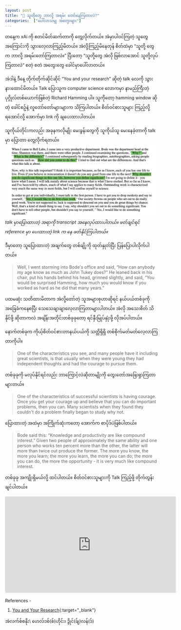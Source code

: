 ```yaml
---
layout: post
title: "🌴 သူတိုတွေ ဘာလို့ အရမ်း တော်နေကြတာလဲ?"
categories:  ["ပေါ်လာသမျှ အတွေးများ"]
---
```


တနေ့က xAi ကို စတင်မိတ်ဆက်တာကို တွေ့လိုက်တယ်။ အဲမှာပါဝင်ကြတဲ့ သူတွေအကြောင်းကို သွားလေ့လာကြည့်မိတယ်။ အဲလို့ကြည့်မိနေတုန် စိတ်ထဲမှာ “သူတို့ တွေက ဘာလို့ အရမ်းတော်ကြတာလဲ။” ပြီးတော့ “သူတို့တွေ အဲလို ဖြစ်လာအောင် သူတို့လုပ်ကြတာလဲ“ စတဲ့ စတဲ အတွေးတွေ ခေါင်မှာပေါ်လာတယ်။

အဲဒါနဲ့ ဒီနေ့ တိုက်တိုက်ဆိုင်ဆိုင် “You and your research” ဆိုတဲ့ talk လေကို သွားနားထောင်မိတယ်။ Talk ပြောသူက computer science လောကမှာ နာမည်ကြီးတဲ့ ပုဂ္ဂိုလ်တစ်ယောက်ဖြစ်တဲ့ Richard Hamming ပါ။ သူကိုတော့ hamming window ဆိုတဲ့ ခေါင်စဥ်နဲ့ လူတော်တော်များများက သိကြပါတယ်။ စိတ်ဝင်စားသူများ ကြည့်လို့ရအောင်လို့ အောက်မှာ link ကို ချပေးထားပါတယ်။

သူကိုယ်တိုင်းကလည်း အခုနကလိုမျိုး မေးခွန်းတွေကို သူကိုယ်သူ မေးနေခဲ့တာကို talk မှာ ပြောတာ တွေ့လိုက်ရတယ်။
![You and your research](/public/img/you-and-your-research.webp)
*talk မှာပြောထားတဲ့ အရာကို transcript အနေလုပ်ထားပါတယ်။ ဖတ်ချင်ရင် reference မှာ ပေးထားတဲ့ link က နေ ဖတ်နိုင်ကြပါတယ်။*


ဒီမှာတော့ သူပြောထားတဲ့ အချက်တွေ တစ်ချို့ကို ထုတ်နှုတ်ပြီး ပြန်ပြောပါလိုက်ပါတယ်။

> Well, I went storming into Bode's office and said, “How can anybody my age know as much as John Tukey does?” He leaned back in his chair, put his hands behind his head, grinned slightly, and said, “You would be surprised Hamming, how much you would know if you worked as hard as he did that many years.”

ပထမဆုံး သတိထားမိတာက အဲလို့တော်တဲ့ သူအများစုဟာဆိုရင် နယ်ပယ်တစ်ခုကို အခြေခံကနေစပြီး သေသေချာချာလေ့လာကြတာများပါတယ်။ အဲလို အသေးစိတ် သိနိုင်ဖို့ ဆိုတာကလဲ အချိန်းအတိုင်းတစ်ခုခုတော့ ရင်နှီးမြုပ်နှုံးဖို့ လိုအပ်ပါတယ်။

နောက်တစ်ခုက ကိုယ့်စိတ်ဝင်စားတာနယ်ပယ်ကို သတ္တိရှိရှိ တစ်စိုက်မတ်မတ်လေ့လာကြတာကိုပါ။

> One of the characteristics you see, and many people have it including great scientists, is that usually when they were young they had independent thoughts and had the courage to pursue them.

တစ်ခုခုကို မလုပ်နိုင်ရင်လည်း ဘာကြောင့်လဲဆိုတာမျိုးကို တွေးတော်အဖြေးရှာကြတာများတယ်။

> One of the characteristics of successful scientists is having courage. Once you get your courage up and believe that you can do important problems, then you can. Many scientists when they found they couldn't do a problem finally began to study why not.

ပြောထားတဲ့ အထဲမှာ အကြိုက်ဆုံးကတော့ အောက်က စာပိုဒ်ပဲဖြစ်ပါတယ်။

> Bode said this: “Knowledge and productivity are like compound interest.” Given two people of approximately the same ability and one person who works ten percent more than the other, the latter will more than twice out produce the former. The more you know, the more you learn; the more you learn, the more you can do; the more you can do, the more the opportunity - it is very much like compound interest.

တစ်ခုခု အကျိုးရှိမယ်လို့ ထင်ပါတယ်။ စိတ်ဝင်စားသူများကို Talk ကြည့်ဖို့ တိုက်တွန်းချင်ပါတယ်။

<iframe width="560" height="315" src="https://www.youtube.com/embed/a1zDuOPkMSw?si=0I4ocbZ3JiGUWOOI" title="YouTube video player" frameborder="0" allow="accelerometer; autoplay; clipboard-write; encrypted-media; gyroscope; picture-in-picture; web-share" referrerpolicy="strict-origin-when-cross-origin" allowfullscreen></iframe>


References -
1. [You and Your Research](https://www.cs.virginia.edu/~robins/YouAndYourResearch.html){:target="_blank"}




အဲလက်စ်စနိုး\\
ဟေလ်ဒစ်(စ်)ဟိုင်း၊ ဒွိုင်(ခ်ျ)လန်(ဒ်)
